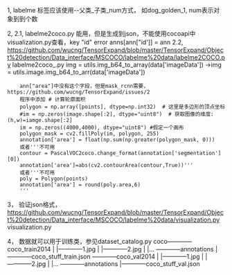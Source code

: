 1, labelme
    标签应该使用--父类_子类_num方式， 如dog_golden_1, num表示对象到到个数

2, 
    2.1, labelme2coco.py
    能用，但是生成到json，不能使用cocoapi中visualization.py查看，key "id" error anns[ann["id']] = ann
    2.2, https://github.com/wucng/TensorExpand/blob/master/TensorExpand/Object%20detection/Data_interface/MSCOCO/labelme%20data/labelme2COCO.py
    labelme2coco_.py
        img = utils.img_b64_to_array(data['imageData'])
        ->img = utils.image.img_b64_to_arr(data['imageData'])
        
        ann["area"]中没有这个字段，但是mask_rcnn需要，https://github.com/wucng/TensorExpand/issues/2
        程序中添加 # 计算轮廓面积
        polygon = np.array([points], dtype=np.int32)  # 这里是多边形的顶点坐标
        #im = np.zeros(image.shape[:2], dtype="uint8")  # 获取图像的维度: (h,w)=iamge.shape[:2]
        im = np.zeros((4000,4000), dtype="uint8") #假定一个画布
        polygon_mask = cv2.fillPoly(im, polygon, 255)
        annotation['area'] = float(np.sum(np.greater(polygon_mask, 0)))
        或者'''不可用
        contour = PascalVOC2coco.change_format(annotation['segmentation'][0])
        annotation['area']=abs(cv2.contourArea(contour,True))'''
        或者'''不可用
        poly = Polygon(points)
        annotation['area'] = round(poly.area,6)
        '''
        
3， 
    验证json格式，https://github.com/wucng/TensorExpand/blob/master/TensorExpand/Object%20detection/Data_interface/MSCOCO/labelme%20data/visualization.py
    visualization.py
    
4， 数据就可以用于训练类，参见dataset_catalog.py
coco————coco_train2014
    |             |————1.jpg
    |             |————2.jpg
    |             |...
    ————annotations
                  |————coco_stuff_train.json
    ————coco_val2014
    |             |————1.jpg
    |             |————2.jpg
    |             |...
    ————annotations
                  |————coco_stuff_val.json
